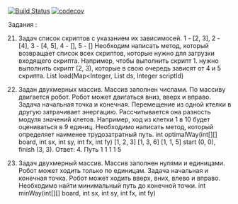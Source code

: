 [![Build Status](https://travis-ci.org/ikibis/job4j.svg?branch=master)](https://travis-ci.org/ikibis/job4j/algorithm)
[![codecov](https://codecov.io/gh/ikibis/job4j/branch/master/graph/badge.svg)](https://codecov.io/gh/ikibis/job4j/algorithm)

Задания :

21. Задач список скриптов с указанием их зависимосей.
    1 - [2, 3], 2 - [4], 3 - [4, 5], 4 - [], 5 - []
    Необходим написать метод, который возвращает список всех скриптов, которые нужно для загрузки входящего скрипта.
    Например, чтобы выполнить скрипт 1. нужно выполнить скрипт (2, 3), которые в свою очередь зависят от 4 и 5 скрипта.
    List load(Map<Integer, List ds, Integer scriptId)

22. Задан двухмерных массив. Массив заполнен числами. По массиву двигается робот. 
    Робот может двигаться вниз, вверх и вправо. Задача начальная точка и конечная. 
    Перемещение из одной ктелки в другую затрачивает энергацию. Рассчитывается она разность модуля значений клетов. 
    Например, ход из клетки 1 в 10 будет оцениваться в 9 единиц. Необходимо написать метод, который определяет наименее трудозатратный путь.
    int optimalWay(int[][] board, int sx, int sy, int fx, int fy)
    [1, 2, 3]
    [1, 3, 6]
    [1, 1, 5] 
    start (0, 0), finish (3, 3). Ответ: 4. Путь 1 1 1 1 5

23. Задач двухмерный массив. Массив заполнен нулями и единицами. Робот может ходить только по единицам. 
    Задача начальная и конечная точка. Робот может ходить вверх, вних, влево и вправо. 
    Необходимо найти минимальный путь до конечной точки.
    int minWay(int[][] board, int sx, int sy, int fx, int fy)

